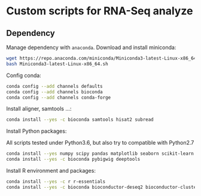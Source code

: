 # Custom scripts for RNA-Seq analyze

## Dependency

Manage dependency with `anaconda`. Download and install miniconda:

``` bash
wget https://repo.anaconda.com/miniconda/Miniconda3-latest-Linux-x86_64.sh
bash Miniconda3-latest-Linux-x86_64.sh
```

Config conda:

``` bash
conda config --add channels defaults
conda config --add channels bioconda
conda config --add channels conda-forge
```

Install aligner, samtools ...:

``` bash
conda install --yes -c bioconda samtools hisat2 subread
```

Install Python packages:

All scripts tested under Python3.6, but also try to compatible with Python2.7

```bash
conda install --yes numpy scipy pandas matplotlib seaborn scikit-learn click
conda install --yes -c bioconda pybigwig deeptools
```

Install R environment and packages:

```bash
conda install --yes -c r r-essentials
conda install --yes -c bioconda bioconductor-deseq2 bioconductor-clusterprofiler
```